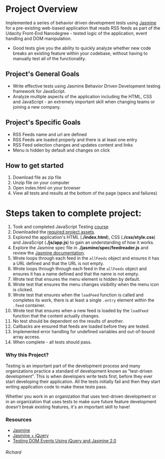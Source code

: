 # Project Overview

Implemented a series of behavior driven development tests using [Jasmine](http://jasmine.github.io/) for a pre-existing web-based application that reads RSS feeds as part of the Udacity Front-End Nanodegree - tested logic of the application, event handling and DOM manipulation.
* Good tests give you the ability to quickly analyze whether new code breaks an existing feature within your codebase, without having to manually test all of the functionality.

## Project's General Goals

* Write effective tests using Jasmine Behavior Driven Development testing framework for JavaScript.
* Analyze multiple aspects of the application including the HTML, CSS and JavaScript - an extremely important skill when changing teams or joining a new company.

## Project's Specific Goals

* RSS Feeds name and url are defined
* RSS Feeds are loaded properly and there is at least one entry
* RSS Feed selection changes and updates content and links
* Menu is hidden by default and changes on click

## How to get started
1. Download file as zip file
2. Unzip file on your computer
3. Open index.html on your browser
4. View all tests and results at the bottom of the page (specs and failures)

# Steps taken to complete project:

1. Took and completed JavaScript Testing [course](https://www.udacity.com/course/ud549)
2. Downloaded the [required project assets](http://github.com/udacity/frontend-nanodegree-feedreader).
3. Explored the application's HTML (**./index.html**), CSS (**./css/style.css**) and JavaScript (**./js/app.js**) to gain an understanding of how it works.
4. Explore the Jasmine spec file in **./jasmine/spec/feedreader.js** and review the [Jasmine documentation](http://jasmine.github.io).
5. Wrote loops through each feed in the `allFeeds` object and ensures it has a URL defined and that the URL is not empty.
6. Wrote loops through through each feed in the `allFeeds` object and ensures it has a name defined and that the name is not empty.
7. Wrote test that ensures the menu element is hidden by default.
8. Wrote test that ensures the menu changes visibility when the menu icon is clicked.
9. Wrote test that ensures when the `loadFeed` function is called and completes its work, there is at least a single `.entry` element within the `.feed` container.
10. Wrote test that ensures when a new feed is loaded by the `loadFeed` function that the content actually changes.
11. No test should be dependent on the results of another.
12. Callbacks are ensured that feeds are loaded before they are tested.
13. Implemented error handling for undefined variables and out-of-bound array access.
14. When complete - all tests should pass. 

### Why this Project?

Testing is an important part of the development process and many organizations practice a standard of development known as "test-driven development". This is when developers write tests first, before they ever start developing their application. All the tests initially fail and then they start writing application code to make these tests pass.

Whether you work in an organization that uses test-driven development or in an organization that uses tests to make sure future feature development doesn't break existing features, it's an important skill to have!

### Resources

* [Jasmine](http://jasmine.github.io/)
* [Jasmine + jQuery](https://github.com/velesin/jasmine-jquery)
* [Testing DOM Events Using jQuery and Jasmine 2.0](http://www.htmlgoodies.com/beyond/javascript/js-ref/testing-dom-events-using-jquery-and-jasmine-2.0.html)

###### Richard
